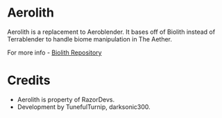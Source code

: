 # Aerolith

Aerolith is a replacement to Aeroblender. It bases off of Biolith instead of Terrablender to handle biome manipulation in The Aether.

For more info - [Biolith Repository](https://github.com/TerraformersMC/Biolith)

# Credits

- Aerolith is property of RazorDevs.
- Development by TunefulTurnip, darksonic300.
